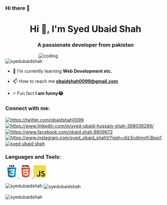 ### Hi there 👋

<!--
**syedubaidshah/syedubaidshah** is a ✨ _special_ ✨ repository because its `README.md` (this file) appears on your GitHub profile.

Here are some ideas to get you started:

- 🔭 I’m currently working on ...
- 🌱 I’m currently learning ...
- 👯 I’m looking to collaborate on ...
- 🤔 I’m looking for help with ...
- 💬 Ask me about ...
- 📫 How to reach me: ...
- 😄 Pronouns: ...
- ⚡ Fun fact: ...
-->
<h1 align="center">Hi 👋, I'm Syed Ubaid Shah</h1>
<h3 align="center">A passionate developer from pakistan</h3>

<img align="right" alt="coding" width="400" src="https://images.squarespace-cdn.com/content/v1/5769fc401b631bab1addb2ab/1541580611624-TE64QGKRJG8SWAIUS7NS/ke17ZwdGBToddI8pDm48kPoswlzjSVMM-SxOp7CV59BZw-zPPgdn4jUwVcJE1ZvWQUxwkmyExglNqGp0IvTJZamWLI2zvYWH8K3-s_4yszcp2ryTI0HqTOaaUohrI8PI6FXy8c9PWtBlqAVlUS5izpdcIXDZqDYvprRqZ29Pw0o/coding-freak.gif">

<p align="left"> <img src="https://komarev.com/ghpvc/?username=syedubaidshah&label=Profile%20views&color=0e75b6&style=flat" alt="syedubaidshah" /> </p>

- 🌱 I’m currently learning **Web Development etc.**

- 📫 How to reach me **obaidshah0099@gmail.com**

- ⚡ Fun fact **I am funny😂**

<h3 align="left">Connect with me:</h3>
<p align="left">
<a href="https://twitter.com/https://twitter.com/obaidshah0099" target="blank"><img align="center" src="https://raw.githubusercontent.com/rahuldkjain/github-profile-readme-generator/master/src/images/icons/Social/twitter.svg" alt="https://twitter.com/obaidshah0099" height="30" width="40" /></a>
<a href="https://linkedin.com/in/https://www.linkedin.com/in/syed-ubaid-hussain-shah-398036289/" target="blank"><img align="center" src="https://raw.githubusercontent.com/rahuldkjain/github-profile-readme-generator/master/src/images/icons/Social/linked-in-alt.svg" alt="https://www.linkedin.com/in/syed-ubaid-hussain-shah-398036289/" height="30" width="40" /></a>
<a href="https://fb.com/https://www.facebook.com/obaid.shah.9809672" target="blank"><img align="center" src="https://raw.githubusercontent.com/rahuldkjain/github-profile-readme-generator/master/src/images/icons/Social/facebook.svg" alt="https://www.facebook.com/obaid.shah.9809672" height="30" width="40" /></a>
<a href="https://instagram.com/https://www.instagram.com/syed_obaid_shah1/?igsh=djz3cdjmyth3bxo1" target="blank"><img align="center" src="https://raw.githubusercontent.com/rahuldkjain/github-profile-readme-generator/master/src/images/icons/Social/instagram.svg" alt="https://www.instagram.com/syed_obaid_shah1/?igsh=djz3cdjmyth3bxo1" height="30" width="40" /></a>
<a href="https://www.youtube.com/c/syed ubaid shah" target="blank"><img align="center" src="https://raw.githubusercontent.com/rahuldkjain/github-profile-readme-generator/master/src/images/icons/Social/youtube.svg" alt="syed ubaid shah" height="30" width="40" /></a>
</p>

<h3 align="left">Languages and Tools:</h3>
<p align="left"> <a href="https://www.w3schools.com/css/" target="_blank" rel="noreferrer"> <img src="https://raw.githubusercontent.com/devicons/devicon/master/icons/css3/css3-original-wordmark.svg" alt="css3" width="40" height="40"/> </a> <a href="https://www.w3.org/html/" target="_blank" rel="noreferrer"> <img src="https://raw.githubusercontent.com/devicons/devicon/master/icons/html5/html5-original-wordmark.svg" alt="html5" width="40" height="40"/> </a> <a href="https://developer.mozilla.org/en-US/docs/Web/JavaScript" target="_blank" rel="noreferrer"> <img src="https://raw.githubusercontent.com/devicons/devicon/master/icons/javascript/javascript-original.svg" alt="javascript" width="40" height="40"/> </a> </p>

<p><img align="left" src="https://github-readme-stats.vercel.app/api/top-langs?username=syedubaidshah&show_icons=true&locale=en&layout=compact" alt="syedubaidshah" /></p>

<p>&nbsp;<img align="center" src="https://github-readme-stats.vercel.app/api?username=syedubaidshah&show_icons=true&locale=en" alt="syedubaidshah" /></p>

<p><img align="center" src="https://github-readme-streak-stats.herokuapp.com/?user=syedubaidshah&" alt="syedubaidshah" /></p>
